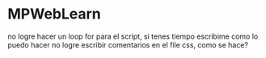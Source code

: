 # MPWebLearn
no logre hacer un loop for para el script, si tenes tiempo escribime como lo puedo hacer
no logre escribir comentarios en el file css, como se hace?

